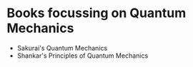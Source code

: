 # Books focussing on Quantum Mechanics

* Sakurai's Quantum Mechanics
* Shankar's Principles of Quantum Mechanics
